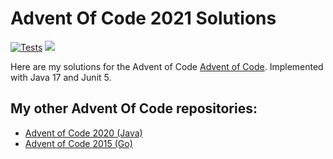 # Advent Of Code 2021 Solutions

[![Tests](https://github.com/jerchende/advent-of-code-2021/workflows/Tests/badge.svg?branch=master)](https://github.com/jerchende/advent-of-code-2021/actions?query=workflow%3ATests)
[![](https://img.shields.io/badge/stars%20⭐-40-yellow)](https://adventofcode.com/2021)

Here are my solutions for the Advent of Code [Advent of Code](https://adventofcode.com/2021). Implemented with Java 17 and Junit 5.

## My other Advent Of Code repositories:

* [Advent of Code 2020 (Java)](https://github.com/jerchende/advent-of-code-2020)
* [Advent of Code 2015 (Go)](https://github.com/jerchende/advent-of-code-2015)
 